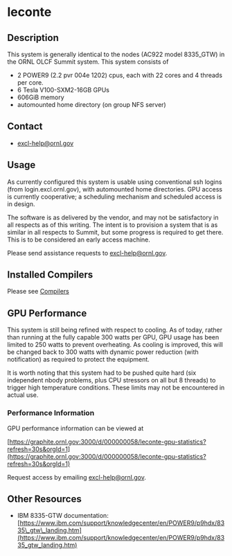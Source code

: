 # leconte

## Description

This system is generally identical to the nodes \(AC922 model 8335\_GTW\) in the ORNL OLCF Summit system. This system consists of

* 2 POWER9 \(2.2 pvr 004e 1202\) cpus, each with 22 cores and 4 threads per core.
* 6 Tesla V100-SXM2-16GB GPUs
* 606GiB memory
* automounted home directory \(on group NFS server\)

## Contact

* excl-help@ornl.gov

## Usage

As currently configured this system is usable using conventional ssh logins \(from login.excl.ornl.gov\), with automounted home directories. GPU access is currently cooperative; a scheduling mechanism and scheduled access is in design.

The software is as delivered by the vendor, and may not be satisfactory in all respects as of this writing. The intent is to provision a system that is as similar in all respects to Summit, but some progress is required to get there. This is to be considered an early access machine.

Please send assistance requests to excl-help@ornl.gov.

## Installed Compilers

Please see [Compilers](../software/compilers.md)

## GPU Performance

This system is still being refined with respect to cooling. As of today, rather than running at the fully capable 300 watts per GPU, GPU usage has been limited to 250 watts to prevent overheating. As cooling is improved, this will be changed back to 300 watts with dynamic power reduction \(with notification\) as required to protect the equipment.

It is worth noting that this system had to be pushed quite hard \(six independent nbody problems, plus CPU stressors on all but 8 threads\) to trigger high temperature conditions. These limits may not be encountered in actual use.

### Performance Information

GPU performance information can be viewed at

[https://graphite.ornl.gov:3000/d/000000058/leconte-gpu-statistics?refresh=30s&orgId=1](https://graphite.ornl.gov:3000/d/000000058/leconte-gpu-statistics?refresh=30s&orgId=1)

Request access by emailing excl-help@ornl.gov.

## Other Resources

* IBM 8335-GTW documentation: [https://www.ibm.com/support/knowledgecenter/en/POWER9/p9hdx/8335\_gtw\_landing.htm](https://www.ibm.com/support/knowledgecenter/en/POWER9/p9hdx/8335_gtw_landing.htm)


